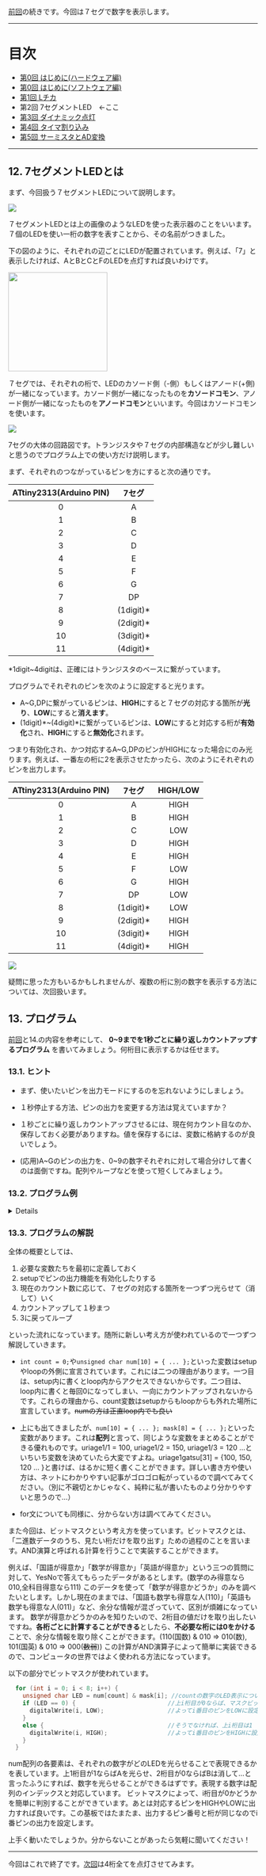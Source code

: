 [前回](https://github.com/TitechMeister/Device-ATmega88_Board/tree/main/docs/day1/)の続きです。今回は７セグで数字を表示します。

---

# 目次

* [第0回 はじめに(ハードウェア編)](https://github.com/TitechMeister/Device-ATmega88_Board/tree/main/docs/day0/)
* [第0回 はじめに(ソフトウェア編)](https://github.com/TitechMeister/Device-ATmega88_Board/tree/main/docs/day0.5/)
* [第1回 Lチカ](https://github.com/TitechMeister/Device-ATmega88_Board/tree/main/docs/day1/)
* 第2回 7セグメントLED　←ここ
* [第3回 ダイナミック点灯](https://github.com/TitechMeister/Device-ATmega88_Board/tree/main/docs/day3/)
* [第4回 タイマ割り込み](https://github.com/TitechMeister/Device-ATmega88_Board/tree/main/docs/day4/)
* [第5回 サーミスタとAD変換](https://github.com/TitechMeister/Device-ATmega88_Board/tree/main/docs/day5/)

---

## 12. 7セグメントLEDとは

まず、今回扱う７セグメントLEDについて説明します。

![](img/fig1.jpg)

７セグメントLEDとは上の画像のようなLEDを使った表示器のことをいいます。７個のLEDを使い一桁の数字を表すことから、その名前がつきました。

下の図のように、それぞれの辺ごとにLEDが配置されています。例えば、「7」と表示したければ、AとBとCとFのLEDを点灯すれば良いわけです。

<img src="img/fig2.png" width="200px"></img>

７セグでは、それぞれの桁で、LEDのカソード側（-側）もしくはアノード(+側)が一緒になっています。カソード側が一緒になったものを**カソードコモン**、アノード側が一緒になったものを**アノードコモン**といいます。今回はカソードコモンを使います。

![](img/7segment.png)

7セグの大体の回路図です。トランジスタや７セグの内部構造などが少し難しいと思うのでプログラム上での使い方だけ説明します。

まず、それぞれのつながっているピンを方にすると次の通りです。

|ATtiny2313(Arduino PIN)|7セグ|
|:-:|:-:|
|0|A|
|1|B|
|2|C|
|3|D|
|4|E|
|5|F|
|6|G|
|7|DP|
|8|(1digit)*|
|9|(2digit)*|
|10|(3digit)*|
|11|(4digit)*|

\*1digit~4digitは、正確にはトランジスタのベースに繋がっています。

プログラムでそれぞれのピンを次のように設定すると光ります。

* A\~G,DPに繋がっているピンは、**HIGH**にすると７セグの対応する箇所が**光り**、**LOW**にすると**消えます**。
* (1digit)\*~(4digit)\*に繋がっているピンは、**LOW**にすると対応する桁が**有効化**され、**HIGH**にすると**無効化**されます。
  
つまり有効化され、かつ対応するA~G,DPのピンがHIGHになった場合にのみ光ります。例えば、一番左の桁に2を表示させたかったら、次のようにそれぞれのピンを出力します。

|ATtiny2313(Arduino PIN)|7セグ|HIGH/LOW|
|:-:|:-:|:-:|
|0|A|HIGH|
|1|B|HIGH|
|2|C|LOW|
|3|D|HIGH|
|4|E|HIGH|
|5|F|LOW|
|6|G|HIGH|
|7|DP|LOW|
|8|(1digit)*|LOW|
|9|(2digit)*|HIGH|
|10|(3digit)*|HIGH|
|11|(4digit)*|HIGH|

![](img/7seg_2.png)

疑問に思った方もいるかもしれませんが、複数の桁に別の数字を表示する方法については、次回扱います。

## 13. プログラム

[前回](https://github.com/TitechMeister/Device-ATmega88_Board/tree/main/docs/day1/)と14.の内容を参考にして、 **0~9までを1秒ごとに繰り返しカウントアップするプログラム** を書いてみましょう。何桁目に表示するかは任せます。

### 13.1. ヒント

* まず、使いたいピンを出力モードにするのを忘れないようにしましょう。
* １秒停止する方法、ピンの出力を変更する方法は覚えていますか？

* １秒ごとに繰り返しカウントアップさせるには、現在何カウント目なのか、保存しておく必要がありますね。値を保存するには、変数に格納するのが良いでしょう。

* (応用)A\~Gのピンの出力を、0\~9の数字それぞれに対して場合分けして書くのは面倒ですね。配列やループなどを使って短くしてみましょう。

### 13.2. プログラム例

<details>

```cpp
int count = 0;                                   //カウントアップ用の変数

unsigned char num[10] = {0b11111100, 0b01100000, //0b~~~~~~~~は数字の二進数表示を表す。
                        0b11011010, 0b11110010,
                        0b01100110, 0b10110110,
                        0b10111110, 0b11100000,
                        0b11111110, 0b11110110}; //7セグの各数字のパーツごとのHIGH/LOW。順にABCDEFG(DP)

unsigned char mask[8] = {0b10000000, 0b01000000,
                        0b00100000, 0b00010000,
                        0b00010000, 0b00000100,
                        0b00000010, 0b00000001}; //マスクビット

void setup() {
  // put your setup code here, to run once:
  for (int i = 0; i < 9; i++) {
    pinMode(i, OUTPUT);   //0~8ピンの出力機能を有効化、すなわちA~DP, digit1に出力できるように
  }
  digitalWrite(8, LOW);   //digit1を有効化

}

void loop() {
  // put your main code here, to run repeatedly:
  for (int i = 0; i < 8; i++) {
    unsigned char LED = num[count] & mask[i]; //countの数字のLED表示について、上i桁目のHIGH/LOWを考える
    if (LED == 0) {                          //上i桁目が0ならば、マスクビットとのAND演算によってLEDは0b00000000になっている
      digitalWrite(i, LOW);                  //よってi番目のピンをLOWに設定
    }
    else {                                   //そうでなければ、上i桁目は1
      digitalWrite(i, HIGH);                 //よってi番目のピンをHIGHに設定
    }
  }

  count = count + 1; //カウントアップ
  if (count >= 10) { //カウントアップしすぎた場合は0に戻す
    count = 0;
  }
  delay(1000);       //1秒まつ

}

```

</details>

### 13.3. プログラムの解説

全体の概要としては、

1. 必要な変数たちを最初に定義しておく
2. setupでピンの出力機能を有効化したりする
3. 現在のカウント数に応じて、７セグの対応する箇所を一つずつ光らせて（消して）いく
4. カウントアップして１秒まつ
5. 3に戻ってループ

といった流れになっています。随所に新しい考え方が使われているので一つずつ解説していきます。

* `int count = 0;`や`unsigned char num[10] = { ... };`といった変数はsetupやloopの外側に宣言されています。これには二つの理由があります。一つ目は、setup内に書くとloop内からアクセスできないからです。二つ目は、loop内に書くと毎回0になってしまい、一向にカウントアップされないからです。これらの理由から、count変数はsetupからもloopからも外れた場所に宣言しています。~~numの方は正直loop内でも良い~~

* 上にも出てきましたが、`num[10] = { ... }; mask[8] = { ... };`といった変数があります。これは**配列**と言って、同じような変数をまとめることができる優れものです。uriage1/1 = 100, uriage1/2 = 150, uriage1/3 = 120 ...といちいち変数を決めていたら大変ですよね。uriage1gatsu[31] = {100, 150, 120 ... }と書けば、はるかに短く書くことができます。詳しい書き方や使い方は、ネットにわかりやすい記事がゴロゴロ転がっているので調べてみてください。（別に不親切とかじゃなく、純粋に私が書いたものより分かりやすいと思うので...）

* for文についても同様に、分からない方は調べてみてください。

また今回は、ビットマスクという考え方を使っています。ビットマスクとは、「二進数データのうち、見たい桁だけを取り出す」ための過程のことを言います。AND演算と呼ばれる計算を行うことで実装することができます。

例えば、「国語が得意か」「数学が得意か」「英語が得意か」という三つの質問に対して、YesNoで答えてもらったデータがあるとします。(数学のみ得意なら010,全科目得意なら111)
このデータを使って「数学が得意かどうか」のみを調べたいとします。しかし現在のままでは、「国語も数学も得意な人(110)」「英語も数学も得意な人(011)」など、余分な情報が混ざっていて、区別が煩雑になっています。
数学が得意かどうかのみを知りたいので、2桁目の値だけを取り出したいですね。**各桁ごとに計算することができる**としたら、**不必要な桁には0をかける**ことで、余分な情報を取り除くことができます。(110(国数) & 010 => 010(数), 101(国英) & 010 => 000(~~数弱~~))
この計算がAND演算子によって簡単に実装できるので、コンピュータの世界ではよく使われる方法になっています。

以下の部分でビットマスクが使われています。

```cpp
  for (int i = 0; i < 8; i++) {
    unsigned char LED = num[count] & mask[i]; //countの数字のLED表示について、上i桁目のHIGH/LOWを考える
    if (LED == 0) {                          //上i桁目が0ならば、マスクビットとのAND演算によってLEDは0b00000000になっている
      digitalWrite(i, LOW);                  //よってi番目のピンをLOWに設定
    }
    else {                                   //そうでなければ、上i桁目は1
      digitalWrite(i, HIGH);                 //よってi番目のピンをHIGHに設定
    }
  }
```

num配列の各要素は、それぞれの数字がどのLEDを光らせることで表現できるかを表しています。上1桁目が1ならばAを光らせ、2桁目が0ならばBは消して...と言ったふうにすれば、数字を光らせることができるはずです。表現する数字は配列のインデックスと対応しています。
ビットマスクによって、i桁目が0かどうかを簡単に判別することができています。あとは対応するピンをHIGHやLOWに出力すれば良いです。この基板ではたまたま、出力するピン番号と桁が同じなのでi番ピンの出力を設定します。

上手く動いたでしょうか。分からないことがあったら気軽に聞いてください！

---

今回はこれで終了です。[次回](https://github.com/TitechMeister/Device-ATmega88_Board/tree/main/docs/day3)は4桁全てを点灯させてみます。
